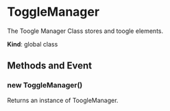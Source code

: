 # ToggleManager
 The Toogle Manager Class stores and toogle elements.

**Kind**: global class  
## Methods and Event
 <a name="_new"></a>

### new ToggleManager()
Returns an instance of ToogleManager.


